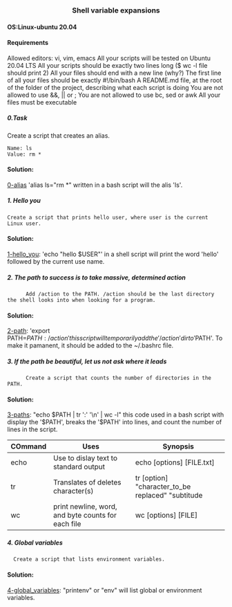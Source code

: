 ### <div align="center">Shell variable expansions</div>

#### OS:Linux-ubuntu 20.04

#### Requirements

Allowed editors: vi, vim, emacs
All your scripts will be tested on Ubuntu 20.04 LTS
All your scripts should be exactly two lines long ($ wc -l file should print 2)
All your files should end with a new line (why?)
The first line of all your files should be exactly #!/bin/bash
A README.md file, at the root of the folder of the project, describing what each script is doing
You are not allowed to use &&, || or ;
You are not allowed to use bc, sed or awk
All your files must be executable



##### 0.Task <o>

  Create a script that creates an alias.

    Name: ls
    Value: rm *
  
#### Solution:
  
[0-alias](https://github.com/mideactive/alx-system_engineering-devops/blob/master/0x03-shell_variables_expansions/0-alias) 'alias ls="rm *" written in a bash script will the alis 'ls'.   

  
  
##### 1. Hello you

    Create a script that prints hello user, where user is the current Linux user.
  
#### Solution:
  
[1-hello_you](https://github.com/mideactive/alx-system_engineering-devops/blob/master/0x03-shell_variables_expansions/1-hello_you): 'echo "hello $USER"' in a shell script will print the word 'hello' followed by the current use name.    


##### 2. The path to success is to take massive, determined action

          Add /action to the PATH. /action should be the last directory the shell looks into when looking for a program.
          
#### Solution:

[2-path](https://github.com/mideactive/alx-system_engineering-devops/blob/master/0x03-shell_variables_expansions/2-path): 'export PATH=$PATH:/action' this script will temporarily add the '/action' dir to '$PATH'. To make it pamanent, it should be added to the ~/.bashrc file.



##### 3. If the path be beautiful, let us not ask where it leads

          Create a script that counts the number of directories in the PATH.
  
#### Solution:
  
[3-paths](https://github.com/mideactive/alx-system_engineering-devops/blob/master/0x03-shell_variables_expansions/3-paths): "echo $PATH | tr ':' '\n' | wc -l" this code used in a bash script with display the '$PATH', breaks the '$PATH' into lines, and count the number of lines in the script.

|COmmand      |Uses                                                   |Synopsis                                                    |
|-------------|-------------------------------------------------------|------------------------------------------------------------|
|echo         |Use to dislay text to standard output                  |echo [options] [FILE.txt]                                   |
|tr           |Translates of deletes character(s)                     |tr [option] "character_to_be replaced" "subtitude           |
|wc           |print newline, word, and byte counts for each file     |wc [options] [FILE]                                         |

  
  
##### 4. Global variables

      Create a script that lists environment variables.
  
#### Solution:
  
[4-global_variables](https://github.com/mideactive/alx-system_engineering-devops/blob/master/0x03-shell_variables_expansions/4-global_variables): "printenv" or "env" will list global or environment variables.
  
  
  
